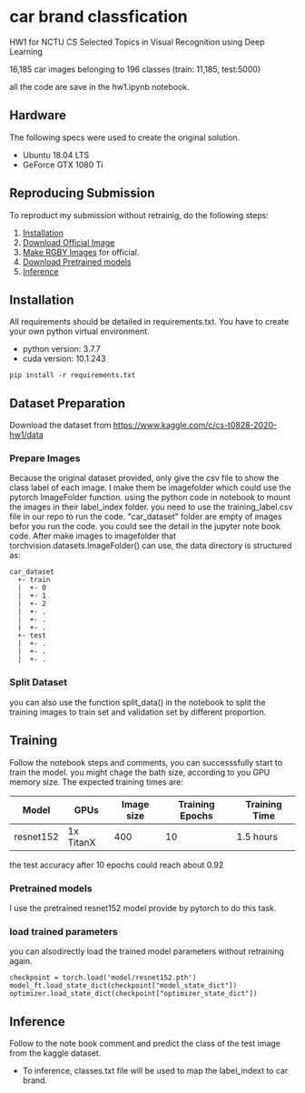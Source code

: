 # car brand classfication
HW1 for NCTU CS Selected Topics in Visual Recognition using Deep Learning

16,185 car images belonging to 196 classes (train: 11,185, test:5000)

all the code are save in the hw1.ipynb notebook.


## Hardware
The following specs were used to create the original solution.
- Ubuntu 18.04 LTS
- GeForce GTX 1080 Ti

## Reproducing Submission
To reproduct my submission without retrainig, do the following steps:
1. [Installation](#installation)
2. [Download Official Image](#download-official-image)
3. [Make RGBY Images](#make-rgby-images) for official.
4. [Download Pretrained models](#pretrained-models)
5. [Inference](#inference)

## Installation
All requirements should be detailed in  requirements.txt. 
You have to create your own python virtual environment.
- python version: 3.7.7 
- cuda version: 10.1.243

```
pip install -r requirements.txt
```

## Dataset Preparation
Download the dataset from https://www.kaggle.com/c/cs-t0828-2020-hw1/data


### Prepare Images
Because the original dataset provided, only give the csv file to show the class label of each image.
I make them be imagefolder which could use the pytorch ImageFolder function.
using the python code in notebook to mount the images in their label_index folder.
you need to use the training_label.csv file in our repo to run the code.
"car_dataset" folder are empty of images befor you run the code.
you could see the detail in the jupyter note book code.
After make images to imagefolder that torchvision.datasets.ImageFolder() can use, the data directory is structured as:
```
car_dataset
  +- train
  |  +- 0
  |  +- 1
  |  +- 2
  |  +- .
  |  +- .
  |  +- .
  +- test
  |  +- .
  |  +- .
  |  +- .

```




### Split Dataset
you can also use the function split_data() in the notebook to split the training images to train set and validation set by different proportion.



## Training
Follow the notebook steps and comments, you can successsfully start to train the model.
you might chage the bath size, according to you GPU memory size.
The expected training times are:

Model | GPUs | Image size | Training Epochs | Training Time
------------ | ------------- | ------------- | ------------- | -------------
resnet152 | 1x TitanX | 400 | 10 | 1.5 hours

the test accuracy after 10 epochs could reach about 0.92

### Pretrained models
I use the pretrained resnet152 model provide by pytorch to do this task.

### load trained parameters
you can alsodirectly load the trained model parameters without retraining again.
```python=
checkpoint = torch.load('model/resnet152.pth')
model_ft.load_state_dict(checkpoint["model_state_dict"])
optimizer.load_state_dict(checkpoint["optimizer_state_dict"])
```

## Inference
Follow to the note book comment and predict the class of the test image from the kaggle dataset. 
- To inference, classes.txt file will be used to map the label_indext to car brand.



